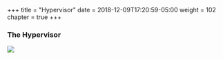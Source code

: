 +++
title = "Hypervisor"
date = 2018-12-09T17:20:59-05:00
weight = 102
chapter = true
+++

### The Hypervisor

![](/images/docker/vm.png)

